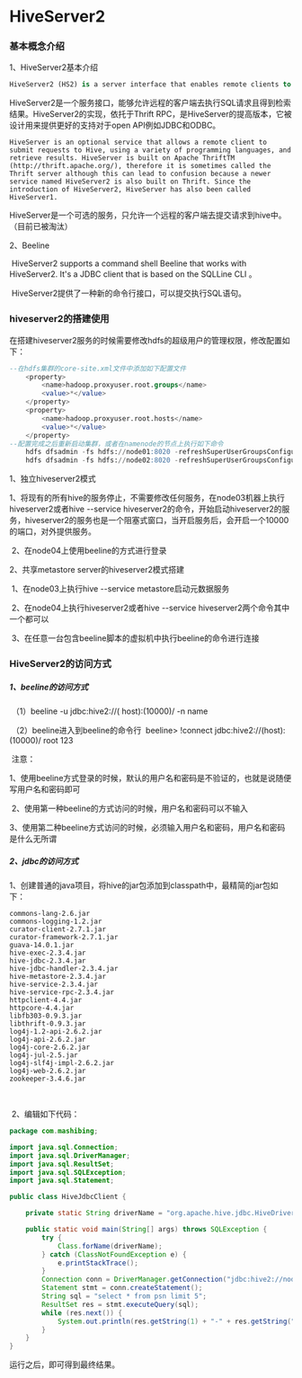 # HiveServer2

### 基本概念介绍

1、HiveServer2基本介绍

```sql
HiveServer2 (HS2) is a server interface that enables remote clients to execute queries against Hive and retrieve the results (a more detailed intro here). The current implementation, based on Thrift RPC, is an improved version of HiveServer and supports multi-client concurrency and authentication. It is designed to provide better support for open API clients like JDBC and ODBC.
```

​	 	HiveServer2是一个服务接口，能够允许远程的客户端去执行SQL请求且得到检索结果。HiveServer2的实现，依托于Thrift RPC，是HiveServer的提高版本，它被设计用来提供更好的支持对于open API例如JDBC和ODBC。

```
HiveServer is an optional service that allows a remote client to submit requests to Hive, using a variety of programming languages, and retrieve results. HiveServer is built on Apache ThriftTM (http://thrift.apache.org/), therefore it is sometimes called the Thrift server although this can lead to confusion because a newer service named HiveServer2 is also built on Thrift. Since the introduction of HiveServer2, HiveServer has also been called HiveServer1.
```

​		HiveServer是一个可选的服务，只允许一个远程的客户端去提交请求到hive中。（目前已被淘汰）

2、Beeline

​		HiveServer2 supports a command shell Beeline that works with HiveServer2. It's a JDBC client that is based on the SQLLine CLI 。

​		HiveServer2提供了一种新的命令行接口，可以提交执行SQL语句。

### hiveserver2的搭建使用

​	在搭建hiveserver2服务的时候需要修改hdfs的超级用户的管理权限，修改配置如下：

```sql
--在hdfs集群的core-site.xml文件中添加如下配置文件
	<property>
		<name>hadoop.proxyuser.root.groups</name>	
		<value>*</value>
    </property>
    <property>
		<name>hadoop.proxyuser.root.hosts</name>	
		<value>*</value>
    </property>
--配置完成之后重新启动集群，或者在namenode的节点上执行如下命令
	hdfs dfsadmin -fs hdfs://node01:8020 -refreshSuperUserGroupsConfiguration
	hdfs dfsadmin -fs hdfs://node02:8020 -refreshSuperUserGroupsConfiguration

```

1、独立hiveserver2模式

​	1、将现有的所有hive的服务停止，不需要修改任何服务，在node03机器上执行hiveserver2或者hive --service hiveserver2的命令，开始启动hiveserver2的服务，hiveserver2的服务也是一个阻塞式窗口，当开启服务后，会开启一个10000的端口，对外提供服务。

​	2、在node04上使用beeline的方式进行登录

2、共享metastore server的hiveserver2模式搭建

​	1、在node03上执行hive --service metastore启动元数据服务

​	2、在node04上执行hiveserver2或者hive --service hiveserver2两个命令其中一个都可以

​	3、在任意一台包含beeline脚本的虚拟机中执行beeline的命令进行连接

### HiveServer2的访问方式

##### 	1、beeline的访问方式
 	
​	（1）beeline -u jdbc:hive2://( host):(10000)/<db> -n name

​	（2）beeline进入到beeline的命令行
​				beeline> !connect jdbc:hive2://(host):(10000)/<db> root 123

​		注意：

​			1、使用beeline方式登录的时候，默认的用户名和密码是不验证的，也就是说随便写用户名和密码即可

​			2、使用第一种beeline的方式访问的时候，用户名和密码可以不输入

​			3、使用第二种beeline方式访问的时候，必须输入用户名和密码，用户名和密码是什么无所谓

##### 	2、jdbc的访问方式

​	1、创建普通的java项目，将hive的jar包添加到classpath中，最精简的jar包如下：

```
commons-lang-2.6.jar
commons-logging-1.2.jar
curator-client-2.7.1.jar
curator-framework-2.7.1.jar
guava-14.0.1.jar
hive-exec-2.3.4.jar
hive-jdbc-2.3.4.jar
hive-jdbc-handler-2.3.4.jar
hive-metastore-2.3.4.jar
hive-service-2.3.4.jar
hive-service-rpc-2.3.4.jar
httpclient-4.4.jar
httpcore-4.4.jar
libfb303-0.9.3.jar
libthrift-0.9.3.jar
log4j-1.2-api-2.6.2.jar
log4j-api-2.6.2.jar
log4j-core-2.6.2.jar
log4j-jul-2.5.jar
log4j-slf4j-impl-2.6.2.jar
log4j-web-2.6.2.jar
zookeeper-3.4.6.jar
```

​	

​	2、编辑如下代码：

```java
package com.mashibing;

import java.sql.Connection;
import java.sql.DriverManager;
import java.sql.ResultSet;
import java.sql.SQLException;
import java.sql.Statement;

public class HiveJdbcClient {

	private static String driverName = "org.apache.hive.jdbc.HiveDriver";

	public static void main(String[] args) throws SQLException {
		try {
			Class.forName(driverName);
		} catch (ClassNotFoundException e) {
			e.printStackTrace();
		}
		Connection conn = DriverManager.getConnection("jdbc:hive2://node04:10000/default", "root", "");
		Statement stmt = conn.createStatement();
		String sql = "select * from psn limit 5";
		ResultSet res = stmt.executeQuery(sql);
		while (res.next()) {
			System.out.println(res.getString(1) + "-" + res.getString("name"));
		}
	}
}

```

运行之后，即可得到最终结果。

